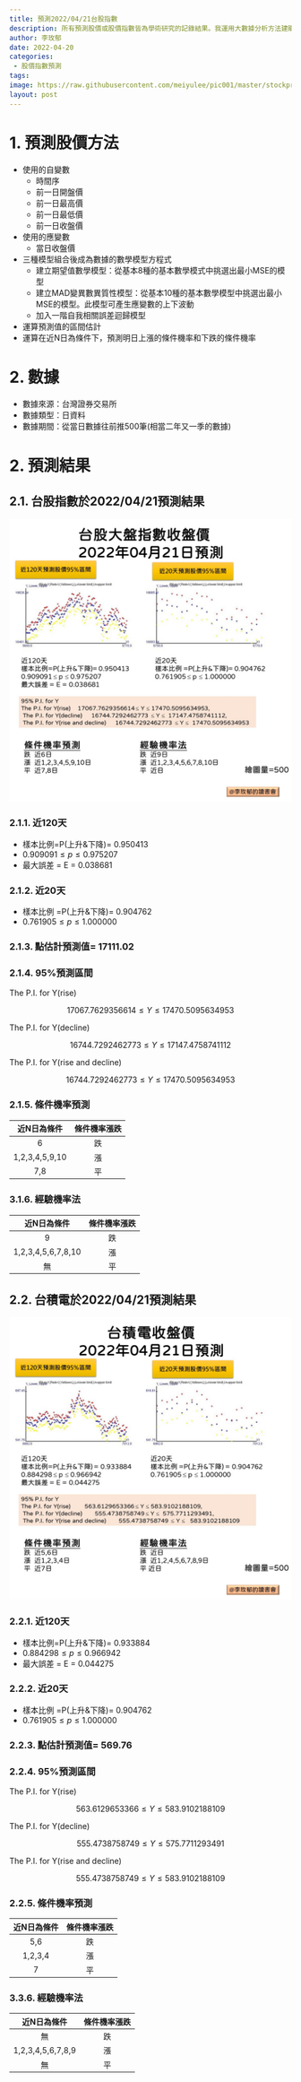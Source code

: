```yaml
---
title: 預測2022/04/21台股指數
description: 所有預測股價或股價指數皆為學術研究的記錄結果。我運用大數據分析方法建購股價或股價指數的數學模型，再由數學模型得到預測值。反覆1億次，得到預測值的抽樣分配，進行區間估計和機率計算。所有結果僅供參考，投資人因參考本文產生投資損益皆與作者無關。
author: 李玫郁
date: 2022-04-20
categories:
 - 股價指數預測
tags: 
image: https://raw.githubusercontent.com/meiyulee/pic001/master/stockpredict/20220421_prediction_stock_prices_TWI.jpg
layout: post
---
```




# 1. 預測股價方法

- 使用的自變數
  - 時間序
  - 前一日開盤價
  - 前一日最高價
  - 前一日最低價
  - 前一日收盤價
- 使用的應變數
  - 當日收盤價
- 三種模型組合後成為數據的數學模型方程式
  - 建立期望值數學模型：從基本8種的基本數學模式中挑選出最小MSE的模型
   - 建立MAD變異數異質性模型：從基本10種的基本數學模型中挑選出最小MSE的模型。此模型可產生應變數的上下波動
   - 加入一階自我相關誤差迴歸模型
- 運算預測值的區間估計
- 運算在近N日為條件下，預測明日上漲的條件機率和下跌的條件機率

# 2. 數據

- 數據來源：台灣證券交易所
- 數據類型：日資料
- 數據期間：從當日數據往前推500筆(相當二年又一季的數據)

# 2. 預測結果

## 2.1. 台股指數於2022/04/21預測結果

![](https://raw.githubusercontent.com/meiyulee/pic001/master/stockpredict/20220421_prediction_stock_prices_TWI.jpg)

### 2.1.1. 近120天

- 樣本比例=P(上升&下降)= 0.950413
- $0.909091 \leq p \leq 0.975207$
- 最大誤差 = E = 0.038681

### 2.1.2. 近20天

- 樣本比例 =P(上升&下降)= 0.904762
- $0.761905 \leq p \leq 1.000000$

### 2.1.3. 點估計預測值= 17111.02

### 2.1.4. 95%預測區間

The P.I. for Y(rise)

$$17067.7629356614 \leq Y \leq 17470.5095634953$$

The P.I. for Y(decline)

$$16744.7292462773  \leq Y \leq  17147.4758741112$$

The P.I. for Y(rise and decline)

$$16744.7292462773  \leq Y \leq  17470.5095634953$$

### 2.1.5. 條件機率預測

| 近N日為條件|條件機率漲跌|
| :----: | :----: |
| 6 | 跌 |
| 1,2,3,4,5,9,10 | 漲 |
| 7,8 | 平 |

### 3.1.6. 經驗機率法

| 近N日為條件|條件機率漲跌|
| :----: | :----: |
| 9 | 跌 |
| 1,2,3,4,5,6,7,8,10 | 漲 |
| 無 | 平 |

## 2.2. 台積電於2022/04/21預測結果

![](https://raw.githubusercontent.com/meiyulee/pic001/master/stockpredict/20220421_prediction_stock_prices_TWSC.jpg)

### 2.2.1. 近120天

- 樣本比例=P(上升&下降)= 0.933884
- $0.884298 \leq p \leq 0.966942$
- 最大誤差 = E = 0.044275

### 2.2.2. 近20天

- 樣本比例 =P(上升&下降)= 0.904762
- $0.761905 \leq p \leq 1.000000$

### 2.2.3. 點估計預測值= 569.76

### 2.2.4. 95%預測區間

The P.I. for Y(rise)

$$563.6129653366 \leq Y \leq 583.9102188109$$

The P.I. for Y(decline)

$$555.4738758749 \leq Y \leq  575.7711293491$$

The P.I. for Y(rise and decline)

$$555.4738758749  \leq Y \leq   583.9102188109$$


### 2.2.5. 條件機率預測

| 近N日為條件|條件機率漲跌|
| :----: | :----: |
| 5,6 | 跌 |
| 1,2,3,4 | 漲 |
| 7 | 平 |

### 3.3.6. 經驗機率法

| 近N日為條件|條件機率漲跌|
| :----: | :----: |
| 無 | 跌 |
| 1,2,3,4,5,6,7,8,9 | 漲 |
| 無 | 平 |



